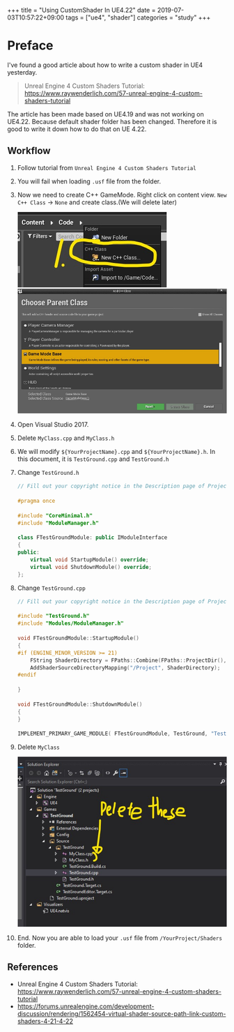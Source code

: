 +++
title = "Using CustomShader In UE4.22"
date = 2019-07-03T10:57:22+09:00
tags = ["ue4", "shader"]
categories = "study"
+++

# Preface

I've found a good article about how to write a custom shader in UE4 yesterday.

> Unreal Engine 4 Custom Shaders Tutorial: https://www.raywenderlich.com/57-unreal-engine-4-custom-shaders-tutorial

The article has been made based on UE4.19 and was not working on UE4.22. Because default shader folder has been changed. Therefore it is good to write it down how to do that on UE 4.22.

## Workflow

1. Follow tutorial from `Unreal Engine 4 Custom Shaders Tutorial`
2. You will fail when loading `.usf` file from the folder.
3. Now we need to create C++ GameMode. Right click on content view. `New C++ Class` -> `None` and create class.(We will delete later)

	<div class="image">
	<img src="/img/ue4/study/customShader/step1.jpg" style="max-width: 480px;">
	<img src="/img/ue4/study/customShader/step2.jpg" style="max-width: 480px;">
	</div>
	<div class="image">
	</div>

4. Open Visual Studio 2017.
5. Delete `MyClass.cpp` and `MyClass.h`
6. We will modify `${YourProjectName}.cpp` and `${YourProjectName}.h`. In this document, it is `TestGround.cpp` and `TestGround.h`
7. Change `TestGround.h`

	```cpp
	// Fill out your copyright notice in the Description page of Project Settings.

	#pragma once

	#include "CoreMinimal.h"
	#include "ModuleManager.h"

	class FTestGroundModule: public IModuleInterface
	{
	public:
		virtual void StartupModule() override;
		virtual void ShutdownModule() override;
	};
	```

8. Change `TestGround.cpp`

	```cpp
	// Fill out your copyright notice in the Description page of Project Settings.

	#include "TestGround.h"
	#include "Modules/ModuleManager.h"

	void FTestGroundModule::StartupModule()
	{
	#if (ENGINE_MINOR_VERSION >= 21)    
		FString ShaderDirectory = FPaths::Combine(FPaths::ProjectDir(), TEXT("Shaders"));
		AddShaderSourceDirectoryMapping("/Project", ShaderDirectory);
	#endif

	}

	void FTestGroundModule::ShutdownModule()
	{
	}

	IMPLEMENT_PRIMARY_GAME_MODULE( FTestGroundModule, TestGround, "TestGround" );
	```

9. Delete `MyClass`

	<div class="image">
	<img src="/img/ue4/study/customShader/step3.jpg" style="max-width: 480px;">
	</div>
	<div class="image">
	</div>

10. End. Now you are able to load your `.usf` file from `/YourProject/Shaders` folder.

## References

- Unreal Engine 4 Custom Shaders Tutorial: https://www.raywenderlich.com/57-unreal-engine-4-custom-shaders-tutorial
- https://forums.unrealengine.com/development-discussion/rendering/1562454-virtual-shader-source-path-link-custom-shaders-4-21-4-22
